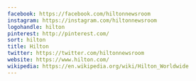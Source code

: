 ```yaml
---
facebook: https://facebook.com/hiltonnewsroom
instagram: https://instagram.com/hiltonnewsroom
logohandle: hilton
pinterest: http://pinterest.com/
sort: hilton
title: Hilton
twitter: https://twitter.com/hiltonnewsroom
website: https://www.hilton.com/
wikipedia: https://en.wikipedia.org/wiki/Hilton_Worldwide
---
```

